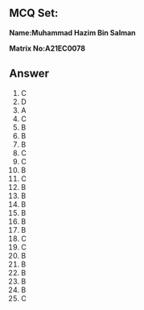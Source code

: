 ## MCQ Set:

**Name:Muhammad Hazim Bin Salman**

**Matrix No:A21EC0078**

## Answer
1. C
2. D
3. A
4. C
5. B
6. B
7. B
8. C
9. C
10. B
11. C
12. B
13. B
14. B
15. B
16. B
17. B
18. C
19. C
20. B
21. B
22. B
23. B
24. B
25. C
